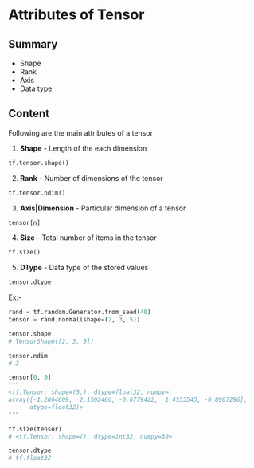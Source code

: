 # Attributes of Tensor

## Summary

- Shape
- Rank
- Axis
- Data type

## Content

Following are the main attributes of a tensor

1. **Shape** - Length of the each dimension

```python
tf.tensor.shape()
```

2. **Rank** - Number of dimensions of the tensor

```python
tf.tensor.ndim()
```

3. **Axis|Dimension** - Particular dimension of a tensor

```python
tensor[n]
```

4. **Size** - Total number of items in the tensor

```python
tf.size()
```

5. **DType** - Data type of the stored values

```python
tensor.dtype
```

Ex:-

```python
rand = tf.random.Generator.from_seed(40)
tensor = rand.normal(shape=(2, 3, 5))

tensor.shape
# TensorShape([2, 3, 5])

tensor.ndim
# 3

tensor[0, 0]
"""
<tf.Tensor: shape=(5,), dtype=float32, numpy=
array([-1.2864609,  2.1502466, -0.6779422,  1.4553545, -0.8907286],
      dtype=float32)>
"""

tf.size(tensor)
# <tf.Tensor: shape=(), dtype=int32, numpy=30>

tensor.dtype
# tf.float32
```
